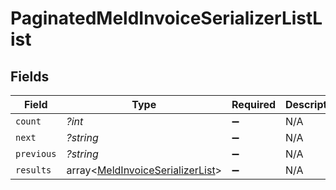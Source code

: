# PaginatedMeldInvoiceSerializerListList


## Fields

| Field                                                                                | Type                                                                                 | Required                                                                             | Description                                                                          | Example                                                                              |
| ------------------------------------------------------------------------------------ | ------------------------------------------------------------------------------------ | ------------------------------------------------------------------------------------ | ------------------------------------------------------------------------------------ | ------------------------------------------------------------------------------------ |
| `count`                                                                              | *?int*                                                                               | :heavy_minus_sign:                                                                   | N/A                                                                                  | 123                                                                                  |
| `next`                                                                               | *?string*                                                                            | :heavy_minus_sign:                                                                   | N/A                                                                                  |                                                                                      |
| `previous`                                                                           | *?string*                                                                            | :heavy_minus_sign:                                                                   | N/A                                                                                  |                                                                                      |
| `results`                                                                            | array<[MeldInvoiceSerializerList](../../models/shared/MeldInvoiceSerializerList.md)> | :heavy_minus_sign:                                                                   | N/A                                                                                  |                                                                                      |